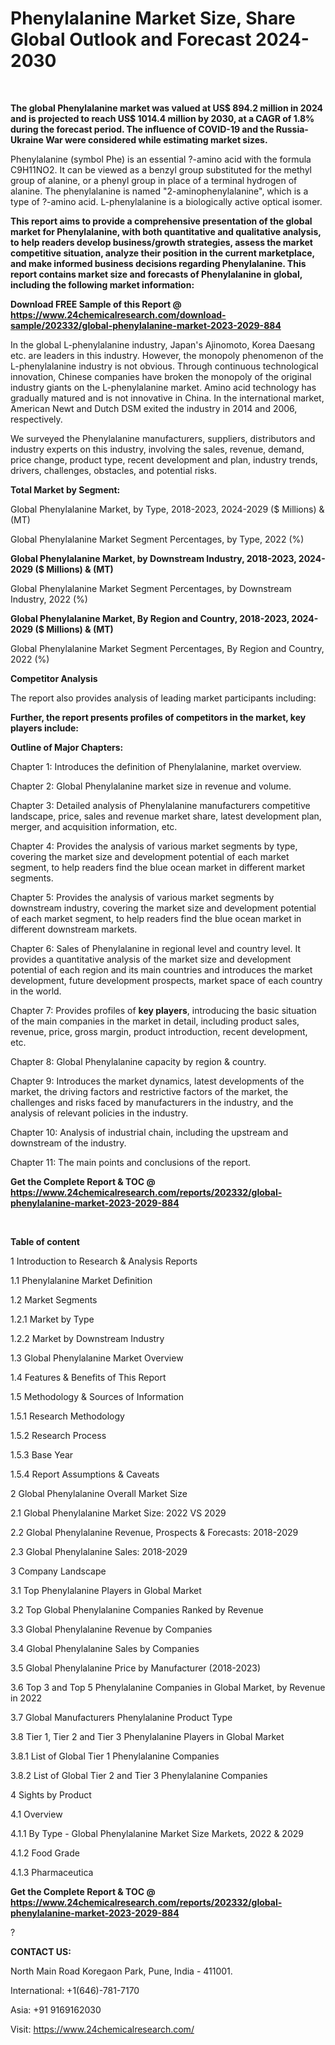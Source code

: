 <h1>Phenylalanine Market Size, Share Global Outlook and Forecast 2024-2030</h1><br/><p><strong>The global Phenylalanine market was valued at US$ 894.2 million in 2024 and is projected to reach US$ 1014.4 million by 2030, at a <strong>CAGR</strong> of 1.8% during the forecast period. The influence of COVID-19 and the Russia-Ukraine War were considered while estimating market sizes.</strong></p>
 
 
 
 <p>Phenylalanine (symbol Phe) is an essential ?-amino acid with the formula C9H11NO2. It can be viewed as a benzyl group substituted for the methyl group of alanine, or a phenyl group in place of a terminal hydrogen of alanine. The phenylalanine is named "2-aminophenylalanine", which is a type of ?-amino acid. L-phenylalanine is a biologically active optical isomer.</p>
 
 
 
 <p><strong>This report aims to provide a comprehensive presentation of the global market for Phenylalanine, with both quantitative and qualitative analysis, to help readers develop business/growth strategies, assess the market competitive situation, analyze their position in the current marketplace, and make informed business decisions regarding Phenylalanine. This report contains market size and forecasts of Phenylalanine in global, including the following market information:</strong></p>
 
 
 
 <div><b>Download FREE Sample of this Report @ <a href="https://www.24chemicalresearch.com/download-sample/202332/global-phenylalanine-market-2023-2029-884">https://www.24chemicalresearch.com/download-sample/202332/global-phenylalanine-market-2023-2029-884</a></b></div>
 
 
 
 <p>In the global L-phenylalanine industry, Japan&#39;s Ajinomoto, Korea Daesang etc. are leaders in this industry. However, the monopoly phenomenon of the L-phenylalanine industry is not obvious. Through continuous technological innovation, Chinese companies have broken the monopoly of the original industry giants on the L-phenylalanine market. Amino acid technology has gradually matured and is not innovative in China. In the international market, American Newt and Dutch DSM exited the industry in 2014 and 2006, respectively.</p>
 
 
 
 <p>We surveyed the Phenylalanine manufacturers, suppliers, distributors and industry experts on this industry, involving the sales, revenue, demand, price change, product type, recent development and plan, industry trends, drivers, challenges, obstacles, and potential risks.</p>
 
 
 
 <p><strong>Total Market by Segment:</strong></p>
 
 
 
 <p>Global Phenylalanine Market, by Type, 2018-2023, 2024-2029 ($ Millions) & (MT)</p>
 
 
 
 <p>Global Phenylalanine Market Segment Percentages, by Type, 2022 (%)</p>
 
 
 
 <p><strong>Global Phenylalanine Market, by Downstream Industry, 2018-2023, 2024-2029 ($ Millions) & (MT)</strong></p>
 
 
 
 <p>Global Phenylalanine Market Segment Percentages, by Downstream Industry, 2022 (%)</p>
 
 
 
 <p><strong>Global Phenylalanine Market, By Region and Country, 2018-2023, 2024-2029 ($ Millions) & (MT)</strong></p>
 
 
 
 <p>Global Phenylalanine Market Segment Percentages, By Region and Country, 2022 (%)</p>
 
 
 
 <p><strong>Competitor Analysis</strong></p>
 
 
 
 <p>The report also provides analysis of leading market participants including:</p>
 
 
 
 <p><strong>Further, the report presents profiles of competitors in the market, <strong>key players</strong> include:</strong></p>
 
 
 
 <p><strong>Outline of Major Chapters:</strong></p>
 
 
 
 <p>Chapter 1: Introduces the definition of Phenylalanine, market overview.</p>
 
 
 
 <p>Chapter 2: Global Phenylalanine market size in revenue and volume.</p>
 
 
 
 <p>Chapter 3: Detailed analysis of Phenylalanine manufacturers competitive landscape, price, sales and revenue market share, latest development plan, merger, and acquisition information, etc.</p>
 
 
 
 <p>Chapter 4: Provides the analysis of various market segments by type, covering the market size and development potential of each market segment, to help readers find the blue ocean market in different market segments.</p>
 
 
 
 <p>Chapter 5: Provides the analysis of various market segments by downstream industry, covering the market size and development potential of each market segment, to help readers find the blue ocean market in different downstream markets.</p>
 
 
 
 <p>Chapter 6: Sales of Phenylalanine in regional level and country level. It provides a quantitative analysis of the market size and development potential of each region and its main countries and introduces the market development, future development prospects, market space of each country in the world.</p>
 
 
 
 <p>Chapter 7: Provides profiles of <strong>key players</strong>, introducing the basic situation of the main companies in the market in detail, including product sales, revenue, price, gross margin, product introduction, recent development, etc.</p>
 
 
 
 <p>Chapter 8: Global Phenylalanine capacity by region & country.</p>
 
 
 
 <p>Chapter 9: Introduces the market dynamics, latest developments of the market, the driving factors and restrictive factors of the market, the challenges and risks faced by manufacturers in the industry, and the analysis of relevant policies in the industry.</p>
 
 
 
 <p>Chapter 10: Analysis of industrial chain, including the upstream and downstream of the industry.</p>
 
 
 
 <p>Chapter 11: The main points and conclusions of the report.</p>
 
 
 
 <div><b>Get the Complete Report & TOC @ <a href="https://www.24chemicalresearch.com/reports/202332/global-phenylalanine-market-2023-2029-884">https://www.24chemicalresearch.com/reports/202332/global-phenylalanine-market-2023-2029-884</a></b></div>
 
 
 
 <p><br />
 
 <b>Table of content</b></p>
 
 
 
 <p>1 Introduction to Research & Analysis Reports<br />
 
 1.1 Phenylalanine Market Definition<br />
 
 1.2 Market Segments<br />
 
 1.2.1 Market by Type<br />
 
 1.2.2 Market by Downstream Industry<br />
 
 1.3 Global Phenylalanine Market Overview<br />
 
 1.4 Features & Benefits of This Report<br />
 
 1.5 Methodology & Sources of Information<br />
 
 1.5.1 Research Methodology<br />
 
 1.5.2 Research Process<br />
 
 1.5.3 Base Year<br />
 
 1.5.4 Report Assumptions & Caveats<br />
 
 2 Global Phenylalanine Overall Market Size<br />
 
 2.1 Global Phenylalanine Market Size: 2022 VS 2029<br />
 
 2.2 Global Phenylalanine Revenue, Prospects & Forecasts: 2018-2029<br />
 
 2.3 Global Phenylalanine Sales: 2018-2029<br />
 
 3 Company Landscape<br />
 
 3.1 Top Phenylalanine Players in Global Market<br />
 
 3.2 Top Global Phenylalanine Companies Ranked by Revenue<br />
 
 3.3 Global Phenylalanine Revenue by Companies<br />
 
 3.4 Global Phenylalanine Sales by Companies<br />
 
 3.5 Global Phenylalanine Price by Manufacturer (2018-2023)<br />
 
 3.6 Top 3 and Top 5 Phenylalanine Companies in Global Market, by Revenue in 2022<br />
 
 3.7 Global Manufacturers Phenylalanine Product Type<br />
 
 3.8 Tier 1, Tier 2 and Tier 3 Phenylalanine Players in Global Market<br />
 
 3.8.1 List of Global Tier 1 Phenylalanine Companies<br />
 
 3.8.2 List of Global Tier 2 and Tier 3 Phenylalanine Companies<br />
 
 4 Sights by Product<br />
 
 4.1 Overview<br />
 
 4.1.1 By Type - Global Phenylalanine Market Size Markets, 2022 & 2029<br />
 
 4.1.2 Food Grade<br />
 
 4.1.3 Pharmaceutica</p>
 
 
 
 <div><b>Get the Complete Report & TOC @ <a href="https://www.24chemicalresearch.com/reports/202332/global-phenylalanine-market-2023-2029-884">https://www.24chemicalresearch.com/reports/202332/global-phenylalanine-market-2023-2029-884</a></b></div>
 
 
 
 <p>? </p>
 
 
 
 <p><b>CONTACT US:</b><br />
 
 North Main Road Koregaon Park, Pune, India - 411001.<br />
 
 International: +1(646)-781-7170<br />
 
 Asia: +91 9169162030<br />
 
 Visit: <a href="https://www.24chemicalresearch.com/">https://www.24chemicalresearch.com/</a></p>
